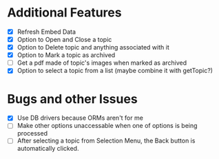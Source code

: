 # Additional Features
- [X] Refresh Embed Data
- [X] Option to Open and Close a topic
- [X] Option to Delete topic and anything associated with it
- [X] Option to Mark a topic as archived
- [ ] Get a pdf made of topic's images when marked as archived
- [X] Option to select a topic from a list (maybe combine it with getTopic?)

# Bugs and other Issues
- [X] Use DB drivers because ORMs aren't for me
- [ ] Make other options unaccessable when one of options is being processed
- [ ] After selecting a topic from Selection Menu, the Back button is automatically clicked.